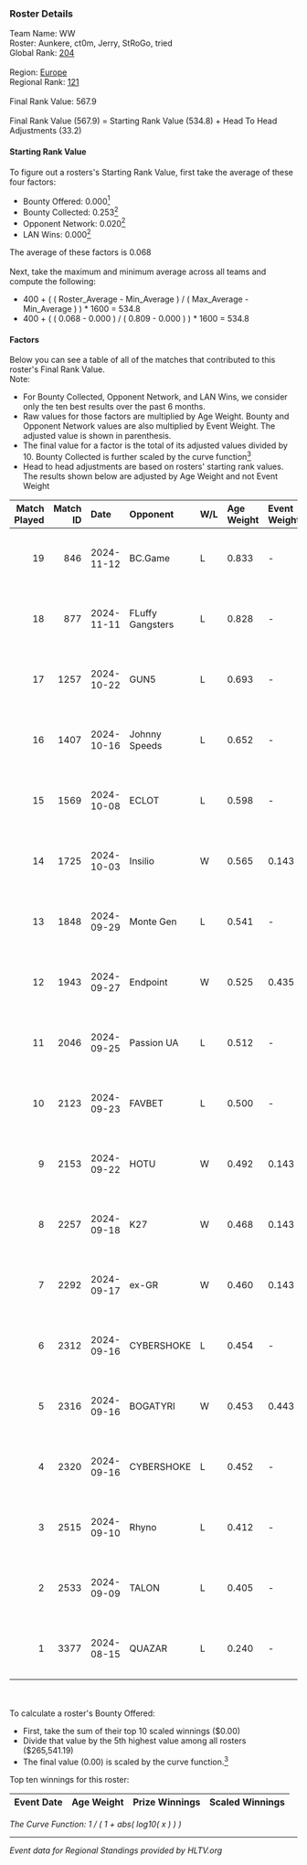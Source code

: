 ### Roster Details<br />
Team Name: WW<br />
Roster: Aunkere, ct0m, Jerry, StRoGo, tried<br />
Global Rank: [204](../../standings_global_2025_01_06.md)<br />
<br />
Region: [Europe]( ../../standings_europe_2025_01_06.md)<br />
Regional Rank: [121]( ../../standings_europe_2025_01_06.md)<br />
<br />
Final Rank Value:  567.9<br />
<br />
Final Rank Value (567.9) = Starting Rank Value (534.8) + Head To Head Adjustments (33.2)<br />

#### Starting Rank Value<br />
To figure out a rosters's Starting Rank Value, first take the average of these four factors:<br />
- Bounty Offered: 0.000[<sup>1</sup>](#table2)
- Bounty Collected: 0.253[<sup>2</sup>](#table1)
- Opponent Network: 0.020[<sup>2</sup>](#table1)
- LAN Wins: 0.000[<sup>2</sup>](#table1)

The average of these factors is 0.068<br />
<br />
Next, take the maximum and minimum average across all teams and compute the following:<br />
- 400 + ( ( Roster_Average - Min_Average ) / ( Max_Average - Min_Average ) ) * 1600 = 534.8
- 400 + ( ( 0.068 - 0.000 ) / ( 0.809 - 0.000 ) ) * 1600 = 534.8


#### Factors<br />
Below you can see a table of all of the matches that contributed to this roster's Final Rank Value.<br />
Note:<br />

- For Bounty Collected, Opponent Network, and LAN Wins, we consider only the ten best results over the past 6 months.
- Raw values for those factors are multiplied by Age Weight. Bounty and Opponent Network values are also multiplied by Event Weight. The adjusted value is shown in parenthesis.
- The final value for a factor is the total of its adjusted values divided by 10. Bounty Collected is further scaled by the curve function[<sup>3</sup>](#curveFunction)
- Head to head adjustments are based on rosters' starting rank values. The results shown below are adjusted by Age Weight and not Event Weight
<span id="table1"></span><br />


| Match Played | Match ID | Date       | Opponent         | W/L | Age Weight | Event Weight | Bounty Collected | Opponent Network | LAN Wins  | H2H Adj. | Roster                               |
| -: | -: | :- | :- | :- | :- | :- | :- | :- | :- | -: | :- |
|           19 |      846 | 2024-11-12 | BC.Game          | L   | 0.833      | -            | -                | -                | -         |    -4.37 | Aunkere, ct0m, Jerry, StRoGo, tried  |
|           18 |      877 | 2024-11-11 | FLuffy Gangsters | L   | 0.828      | -            | -                | -                | -         |    -7.46 | Aunkere, ct0m, Jerry, StRoGo, tried  |
|           17 |     1257 | 2024-10-22 | GUN5             | L   | 0.693      | -            | -                | -                | -         |    -1.19 | almazer, Aunkere, ct0m, Jerry, tried |
|           16 |     1407 | 2024-10-16 | Johnny Speeds    | L   | 0.652      | -            | -                | -                | -         |    -1.36 | Aunkere, ct0m, Jerry, StRoGo, tried  |
|           15 |     1569 | 2024-10-08 | ECLOT            | L   | 0.598      | -            | -                | -                | -         |    -0.47 | Aunkere, ct0m, Jerry, StRoGo, tried  |
|           14 |     1725 | 2024-10-03 | Insilio          | W   | 0.565      | 0.143        | 0.017 (0.001)    | 0.331 (0.027)    | 0 (0.000) |    15.09 | Aunkere, ct0m, Jerry, StRoGo, tried  |
|           13 |     1848 | 2024-09-29 | Monte Gen        | L   | 0.541      | -            | -                | -                | -         |    -2.38 | Aunkere, ct0m, kelieN, StRoGo, tried |
|           12 |     1943 | 2024-09-27 | Endpoint         | W   | 0.525      | 0.435        | 0.035 (0.008)    | 0.542 (0.124)    | 0 (0.000) |    14.14 | Aunkere, ct0m, Jerry, StRoGo, tried  |
|           11 |     2046 | 2024-09-25 | Passion UA       | L   | 0.512      | -            | -                | -                | -         |    -0.66 | Aunkere, ct0m, Jerry, StRoGo, tried  |
|           10 |     2123 | 2024-09-23 | FAVBET           | L   | 0.500      | -            | -                | -                | -         |    -1.72 | Aunkere, ct0m, Jerry, StRoGo, tried  |
|            9 |     2153 | 2024-09-22 | HOTU             | W   | 0.492      | 0.143        | 0.001 (0.000)    | 0.419 (0.029)    | 0 (0.000) |    11.96 | Aunkere, ct0m, Jerry, StRoGo, tried  |
|            8 |     2257 | 2024-09-18 | K27              | W   | 0.468      | 0.143        | 0.000 (0.000)    | 0.120 (0.008)    | 0 (0.000) |     8.86 | Aunkere, ct0m, Jerry, StRoGo, tried  |
|            7 |     2292 | 2024-09-17 | ex-GR            | W   | 0.460      | 0.143        | 0.026 (0.002)    | 0.135 (0.009)    | 0 (0.000) |    11.47 | Aunkere, ct0m, Jerry, StRoGo, tried  |
|            6 |     2312 | 2024-09-16 | CYBERSHOKE       | L   | 0.454      | -            | -                | -                | -         |    -1.70 | Aunkere, ct0m, Jerry, StRoGo, tried  |
|            5 |     2316 | 2024-09-16 | BOGATYRI         | W   | 0.453      | 0.443        | 0.000 (0.000)    | 0.000 (0.000)    | 0 (0.000) |     4.72 | Aunkere, ct0m, Jerry, StRoGo, tried  |
|            4 |     2320 | 2024-09-16 | CYBERSHOKE       | L   | 0.452      | -            | -                | -                | -         |    -1.67 | Aunkere, ct0m, Jerry, StRoGo, tried  |
|            3 |     2515 | 2024-09-10 | Rhyno            | L   | 0.412      | -            | -                | -                | -         |    -2.82 | Aunkere, ct0m, Jerry, StRoGo, tried  |
|            2 |     2533 | 2024-09-09 | TALON            | L   | 0.405      | -            | -                | -                | -         |    -4.70 | Aunkere, ct0m, Jerry, StRoGo, tried  |
|            1 |     3377 | 2024-08-15 | QUAZAR           | L   | 0.240      | -            | -                | -                | -         |    -2.58 | Aunkere, ct0m, Jerry, StRoGo, tried  |

<br />
<span id="table2"></span><br />
To calculate a roster's Bounty Offered:<br />

- First, take the sum of their top 10 scaled winnings ($0.00)
- Divide that value by the 5th highest value among all rosters ($265,541.19)
- The final value (0.00) is scaled by the curve function.[<sup>3</sup>](#curveFunction)

Top ten winnings for this roster:<br />

| Event Date | Age Weight | Prize Winnings | Scaled Winnings |
| :- | -: | :- | :- |


<span id="curveFunction"></span>_The Curve Function: 1 / ( 1 + abs( log10( x ) ) )_<br />

---
_Event data for Regional Standings provided by HLTV.org_<br />

